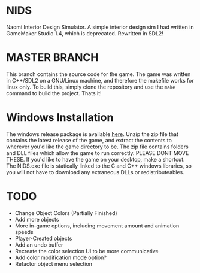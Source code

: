 # NIDS
Naomi Interior Design Simulator. A simple interior design sim I had written in GameMaker Studio 1.4, which is deprecated. Rewritten in SDL2!

# MASTER BRANCH
This branch contains the source code for the game. The game was written in C++/SDL2 on a GNU/Linux machine, and therefore the makefile works for linux only.
To build this, simply clone the repository and use the `make` command to build the project. Thats it!

# Windows Installation
The windows release package is available [here](https://github.com/CoralRocker/NIDS/releases). Unzip the zip file that contains the latest release of the game, and extract the contents to wherever you'd like the game directory to be. The zip file contains folders and DLL files which allow the game to run correctly. PLEASE DONT MOVE THESE. If you'd like to have the game on your desktop, make a shortcut. The NIDS.exe file is statically linked to the C and C++ windows libraries, so you will not have to download any extraneous DLLs or redistributeables.

# TODO
* Change Object Colors (Partially Finished)
* Add more objects
* More in-game options, including movement amount and animation speeds
* Player-Created objects
* Add an undo buffer
* Recreate the color selection UI to be more communicative
* Add color modification mode option?
* Refactor object menu selection
